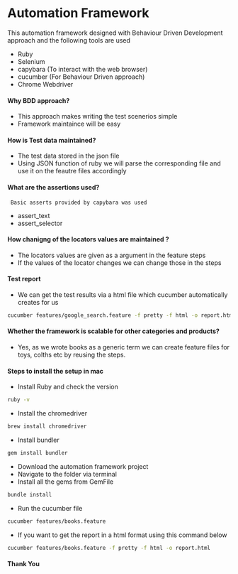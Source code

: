 # Automation Framework

This automation framework designed with Behaviour Driven Development approach and the following tools are used
  - Ruby
  - Selenium
  - capybara (To interact with the web browser)
  - cucumber (For Behaviour Driven approach)
  - Chrome Webdriver
 
#### Why BDD approach?

  - This approach makes writing the test scenerios simple
  - Framework maintaince will be easy

#### How is Test data maintained?
  - The test data stored in the json file
  - Using JSON function of ruby we will parse the corresponding file and use it on the feautre files accordingly 

#### What are the assertions used?
     Basic asserts provided by capybara was used
   - assert_text
   - assert_selector
#### How chanigng of the locators values are maintained ?
   - The locators values are given as a argument in the feature steps
   - If the values of the locator changes we can change those in the steps
#### Test report
   - We can get the test results via a html file which cucumber automatically creates for us
 `````sh
cucumber features/google_search.feature -f pretty -f html -o report.html
`````
#### Whether the framework is scalable for other categories and products?
   - Yes, as we wrote books as a generic term we can create feature files for toys, colths etc by reusing the steps.
#### Steps to install the setup in mac
   - Install Ruby and check the version 
`````sh
ruby -v
`````
   - Install the chromedriver
`````sh
brew install chromedriver
`````
   - Install bundler
`````sh
gem install bundler
`````
   - Download the automation framework project
   - Navigate to the folder via terminal 
   - Install all the gems from GemFile 
`````sh
bundle install
`````
   - Run the cucumber file
`````sh
cucumber features/books.feature
`````
   - If you want to get the report in a html format using this command below
`````sh
cucumber features/books.feature -f pretty -f html -o report.html
`````

#### Thank You
